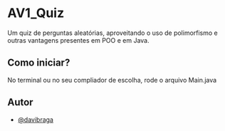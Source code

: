 # AV1_Quiz
Um quiz de perguntas aleatórias, aproveitando o uso de polimorfismo e outras vantagens presentes em POO e em Java.

## Como iniciar?

No terminal ou no seu compliador de escolha, rode o arquivo Main.java

## Autor

- [@davibraga](https://www.github.com/MeninoDave)
